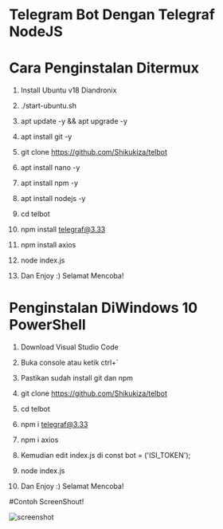 # Telegram Bot Dengan Telegraf NodeJS

# Cara Penginstalan Ditermux

1. Install Ubuntu v18 Diandronix

2. ./start-ubuntu.sh

3. apt update -y && apt upgrade -y

4. apt install git -y

5. git clone https://github.com/Shikukiza/telbot

6. apt install nano -y

7. apt install npm -y

8. apt install nodejs -y

9. cd telbot

10. npm install telegraf@3.33

11. npm install axios

12. node index.js

13. Dan Enjoy :) Selamat Mencoba!

# Penginstalan DiWindows 10 PowerShell

1. Download Visual Studio Code

2. Buka console atau ketik ctrl+`

3. Pastikan sudah install git dan npm

4. git clone https://github.com/Shikukiza/telbot

5. cd telbot

6. npm i telegraf@3.33

7. npm i axios

10. Kemudian edit index.js di const bot = ('ISI_TOKEN');

11. node index.js

12. Dan Enjoy :) Selamat Mencoba!

#Contoh ScreenShout!

![screenshot](screenshot.png)

